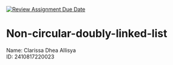 [![Review Assignment Due Date](https://classroom.github.com/assets/deadline-readme-button-22041afd0340ce965d47ae6ef1cefeee28c7c493a6346c4f15d667ab976d596c.svg)](https://classroom.github.com/a/eJX1ATHr)
# Non-circular-doubly-linked-list

Name: Clarissa Dhea Allisya    
ID: 2410817220023